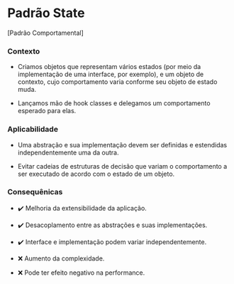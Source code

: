 # Padrão State

[Padrão Comportamental]

<h3>Contexto</h3>

- Criamos objetos que representam vários estados (por meio da implementação de uma interface, por exemplo), e um objeto de contexto, cujo comportamento varia conforme seu objeto de estado muda.

- Lançamos mão de hook classes e delegamos um comportamento esperado para elas. 

<h3>Aplicabilidade</h3>

- Uma abstração e sua implementação devem ser definidas e estendidas independentemente uma da outra.

- Evitar cadeias de estruturas de decisão que variam o comportamento a ser executado de acordo com o estado de um objeto. 

<h3>Consequênicas</h3>

- :heavy_check_mark: Melhoria da extensibilidade da aplicação.

- :heavy_check_mark: Desacoplamento entre as abstrações e suas implementações.

- :heavy_check_mark: Interface e implementação podem variar independentemente.

- :x: Aumento da complexidade.

- :x: Pode ter efeito negativo na performance.